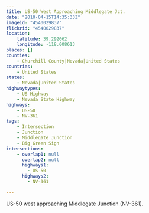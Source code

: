 ```yaml
---
title: US-50 West Approaching Middlegate Jct.
date: "2010-04-15T14:35:33Z"
imageid: "4540029837"
flickrid: "4540029837"
location:
    latitude: 39.292062
    longitude: -118.008613
places: []
counties:
    - Churchill County|Nevada|United States
countries:
    - United States
states:
    - Nevada|United States
highwaytypes:
    - US Highway
    - Nevada State Highway
highways:
    - US-50
    - NV-361
tags:
    - Intersection
    - Junction
    - Middlegate Junction
    - Big Green Sign
intersections:
    - overlap1: null
      overlap2: null
      highways1:
        - US-50
      highways2:
        - NV-361

---
```

US-50 west approaching Middlegate Junction (NV-361).